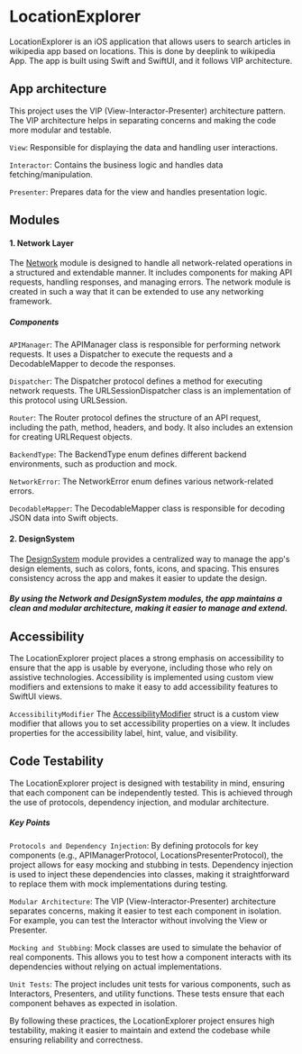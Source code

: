 # LocationExplorer
LocationExplorer is an iOS application that allows users to search articles in wikipedia app based on locations. This is done by deeplink to wikipedia App.
The app is built using Swift and SwiftUI, and it follows VIP architecture.

## App architecture
This project uses the VIP (View-Interactor-Presenter) architecture pattern. The VIP architecture helps in separating concerns and making the code more modular and testable.

```View```: Responsible for displaying the data and handling user interactions.

```Interactor```: Contains the business logic and handles data fetching/manipulation.

```Presenter```: Prepares data for the view and handles presentation logic.

## Modules
#### 1. Network Layer

The [Network](./LocationExplorer/Modules/Network) module is designed to handle all network-related operations in a structured and extendable manner. It includes components for making API requests, handling responses, and managing errors. The network module is created in such a way that it can be extended to use any networking framework.

##### Components
```APIManager```: The APIManager class is responsible for performing network requests. It uses a Dispatcher to execute the requests and a DecodableMapper to decode the responses.

```Dispatcher```: The Dispatcher protocol defines a method for executing network requests. The URLSessionDispatcher class is an implementation of this protocol using URLSession.

```Router```: The Router protocol defines the structure of an API request, including the path, method, headers, and body. It also includes an extension for creating URLRequest objects.

```BackendType```: The BackendType enum defines different backend environments, such as production and mock.

```NetworkError```: The NetworkError enum defines various network-related errors.

```DecodableMapper```: The DecodableMapper class is responsible for decoding JSON data into Swift objects.

#### 2. DesignSystem
The [DesignSystem](./LocationExplorer/Modules/DesignSystem) module provides a centralized way to manage the app's design elements, such as colors, fonts, icons, and spacing. This ensures consistency across the app and makes it easier to update the design.

##### By using the Network and DesignSystem modules, the app maintains a clean and modular architecture, making it easier to manage and extend.

## Accessibility
The LocationExplorer project places a strong emphasis on accessibility to ensure that the app is usable by everyone, including those who rely on assistive technologies. Accessibility is implemented using custom view modifiers and extensions to make it easy to add accessibility features to SwiftUI views.

```AccessibilityModifier```
The [AccessibilityModifier](LocationExplorer/LocationExplorerApp/AccessibilityModifier.swift) struct is a custom view modifier that allows you to set accessibility properties on a view. It includes properties for the accessibility label, hint, value, and visibility.

## Code Testability
The LocationExplorer project is designed with testability in mind, ensuring that each component can be independently tested. This is achieved through the use of protocols, dependency injection, and modular architecture.

##### Key Points
```Protocols and Dependency Injection```: By defining protocols for key components (e.g., APIManagerProtocol, LocationsPresenterProtocol), the project allows for easy mocking and stubbing in tests. Dependency injection is used to inject these dependencies into classes, making it straightforward to replace them with mock implementations during testing.

```Modular Architecture```: The VIP (View-Interactor-Presenter) architecture separates concerns, making it easier to test each component in isolation. For example, you can test the Interactor without involving the View or Presenter.

```Mocking and Stubbing```: Mock classes are used to simulate the behavior of real components. This allows you to test how a component interacts with its dependencies without relying on actual implementations.

```Unit Tests```: The project includes unit tests for various components, such as Interactors, Presenters, and utility functions. These tests ensure that each component behaves as expected in isolation.

By following these practices, the LocationExplorer project ensures high testability, making it easier to maintain and extend the codebase while ensuring reliability and correctness.

